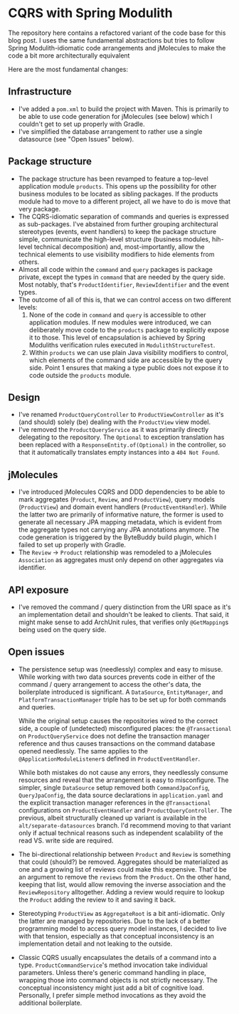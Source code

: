 # CQRS with Spring Modulith

The repository here contains a refactored variant of the code base for this blog post. I uses the same fundamental abstractions but tries to follow Spring Modulith-idiomatic code arrangements and jMolecules to make the code a bit more architecturally equivalent

Here are the most fundamental changes:

## Infrastructure
* I've added a `pom.xml` to build the project with Maven. This is primarily to be able to use code generation for jMolecules (see below) which I couldn't get to set up properly with Gradle.
* I've simplified the database arrangement to rather use a single datasource (see "Open Issues" below).

## Package structure

* The package structure has been revamped to feature a top-level application module `products`. This opens up the possibility for other business modules to be located as sibling packages. If the products module had to move to a different project, all we have to do is move that very package.
* The CQRS-idiomatic separation of commands and queries is expressed as sub-packages. I've abstained from further grouping architectural stereotypes (events, event handlers) to keep the package structure simple, communicate the high-level structure (business modules, hih-level technical decomposition) and, most-importantly, allow the technical elements to use visibility modifiers to hide elements from others.
* Almost all code within the `command` and `query` packages is package private, except the types in `command` that are needed by the query side. Most notably, that's `ProductIdentifier`, `ReviewIdentifier` and the event types.
* The outcome of all of this is, that we can control access on two different levels:
    1. None of the code in `command` and `query` is accessible to other application modules. If new modules were introduced, we can deliberately move code to the `products` package to explicitly expose it to those. This level of encapsulation is achieved by Spring Moduliths verification rules executed in `ModulithStructureTest`.
    2. Within `products` we can use plain Java visibility modifiers to control, which elements of the command side are accessible by the query side. Point 1 ensures that making a type public does not expose it to code outside the `products` module.

## Design

* I've renamed `ProductQueryController` to `ProductViewController` as it's (and should) solely (be) dealing with the `ProductView` view model.
* I've removed the `ProductQueryService` as it was primarily directly delegating to the repository. The `Optional` to exception translation has been replaced with a `ResponseEntity.of(Optional)` in the controller, so that it automatically translates empty instances into a `404 Not Found`.

## jMolecules

* I've introduced jMolecules CQRS and DDD dependencies to be able to mark aggregates (`Product`, `Review`, and `ProductView`), query models (`ProductView`) and domain event handlers (`ProductEventHandler`). While the latter two are primarily of informative nature, the former is used to generate all necessary JPA mapping metadata, which is evident from the aggregate types not carrying any JPA annotations anymore. The code generation is triggered by the ByteBuddy build plugin, which I failed to set up properly with Gradle.
* The `Review` -> `Product` relationship was remodeled to a jMolecules `Association` as aggregates must only depend on other aggregates via identifier. 

## API exposure

* I've removed the command / query distinction from the URI space as it's an implementation detail and shouldn't be leaked to clients. That said, it might make sense to add ArchUnit rules, that verifies only `@GetMapping`s being used on the query side.

## Open issues

* The persistence setup was (needlessly) complex and easy to misuse. While working with two data sources prevents code in either of the command / query arrangement to access the other's data, the boilerplate introduced is significant. A `DataSource`, `EntityManager`, and `PlatformTransactionManager` triple has to be set up for both commands and queries.

  While the original setup causes the repositories wired to the correct side, a couple of (undetected) misconfigured places: the `@Transactional` on `ProductQueryService` does not define the transaction manager reference and thus causes transactions on the command database opened needlessly. The same applies to the `@ApplicationModuleListener`s defined in `ProductEventHandler`.

  While both mistakes do not cause any errors, they needlessly consume resources and reveal that the arrangement is easy to misconfigure. The simpler, single `DataSource` setup removed both `CommandJpaConfig`, `QueryJpaConfig`, the data source declarations in `application.yaml` and the explicit transaction manager references in the `@Transactional` configurations on `ProductEventHandler` and `ProductQueryController`. The previous, albeit structurally cleaned up variant is available in the `alt/separate-datasources` branch. I'd recommend moving to that variant only if actual technical reasons such as independent scalability of the read VS. write side are required.

* The bi-directional relationship between `Product` and `Review` is something that could (should?) be removed. Aggregates should be materialized as one and a growing list of reviews could make this expensive. That'd be an argument to remove the `reviews` from the `Product`. On the other hand, keeping that list, would allow removing the inverse association and the `ReviewRepository` alltogether. Adding a review would require to lookup the `Product` adding the review to it and saving it back.
* Stereotyping `ProductView` as `AggregateRoot` is a bit anti-idiomatic. Only the latter are managed by repositories. Due to the lack of a better programming model to access query model instances, I decided to live with that tension, especially as that conceptual inconsistency is an implementation detail and not leaking to the outside.
* Classic CQRS usually encapsulates the details of a command into a type. `ProductCommandService`'s method invocation take individual parameters. Unless there's generic command handling in place, wrapping those into command objects is not strictly necessary. The conceptual inconsistency might just add a bit of cognitive load. Personally, I prefer simple method invocations as they avoid the additional boilerplate.
